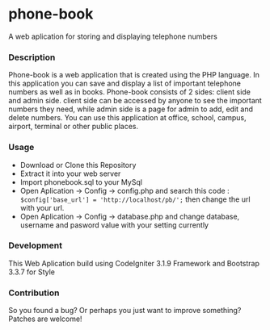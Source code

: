 # phone-book
A web aplication for storing and displaying telephone numbers

### Description
Phone-book is a web application that is created using the PHP language. In this application you can save and display a list of important telephone numbers as well as in books. Phone-book consists of 2 sides: client side and admin side. client side can be accessed by anyone to see the important numbers they need, while admin side is a page for admin to add, edit and delete numbers. You can use this application at office, school, campus, airport, terminal or other public places.

### Usage
- Download or Clone this Repository
- Extract it into your web server 
- Import phonebook.sql to your MySql
- Open Aplication -> Config -> config.php and search this code : `$config['base_url'] = 'http://localhost/pb/';` then change the url with your url.
- Open Aplication -> Config -> database.php and change database, username and pasword value with your setting currently

### Development
This Web Aplication build using CodeIgniter 3.1.9 Framework and Bootstrap 3.3.7 for Style

### Contribution
So you found a bug? Or perhaps you just want to improve something? Patches are welcome!
